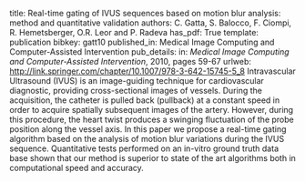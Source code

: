 title: Real-time gating of IVUS sequences based on motion blur analysis: method and quantitative validation
authors: C. Gatta, S. Balocco, F. Ciompi, R. Hemetsberger, O.R. Leor and P. Radeva
has_pdf: True
template: publication
bibkey: gatt10
published_in: Medical Image Computing and Computer-Assisted Intervention
pub_details: in: <i>Medical Image Computing and Computer-Assisted Intervention</i>, 2010, pages 59-67
urlweb: http://link.springer.com/chapter/10.1007/978-3-642-15745-5_8
Intravascular Ultrasound (IVUS) is an image-guiding technique for cardiovascular diagnostic, providing cross-sectional images of vessels. During the acquisition, the catheter is pulled back (pullback) at a constant speed in order to acquire spatially subsequent images of the artery. However, during this procedure, the heart twist produces a swinging fluctuation of the probe position along the vessel axis. In this paper we propose a real-time gating algorithm based on the analysis of motion blur variations during the IVUS sequence. Quantitative tests performed on an in-vitro ground truth data base shown that our method is superior to state of the art algorithms both in computational speed and accuracy.

